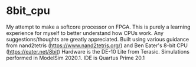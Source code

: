 # 8bit_cpu
My attempt to make a softcore processor on FPGA.
This is purely a learning experience for myself to better understand how CPUs work. Any suggestions/thoughts are greatly appreciated.
Built using various guidance from nand2tetris (https://www.nand2tetris.org/) and Ben Eater's 8-bit CPU (https://eater.net/8bit)
Hardware is the DE-10 Lite from Terasic. Simulations performed in ModelSim 2020.1. IDE is Quartus Prime 20.1
